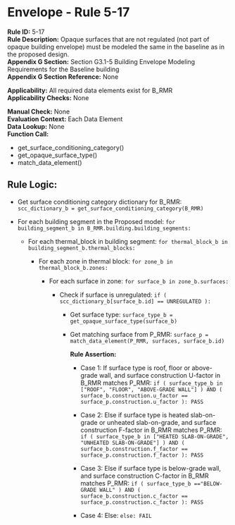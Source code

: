 
# Envelope - Rule 5-17  

**Rule ID:** 5-17  
**Rule Description:** Opaque surfaces that are not regulated (not part of opaque building envelope) must be modeled the same in the baseline as in the proposed design.  
**Appendix G Section:** Section G3.1-5 Building Envelope Modeling Requirements for the Baseline building  
**Appendix G Section Reference:** None  

**Applicability:** All required data elements exist for B_RMR  
**Applicability Checks:** None  

**Manual Check:** None  
**Evaluation Context:** Each Data Element  
**Data Lookup:** None  
**Function Call:**

  - get_surface_conditioning_category()
  - get_opaque_surface_type()
  - match_data_element()

## Rule Logic:  

- Get surface conditioning category dictionary for B_RMR: `scc_dictionary_b = get_surface_conditioning_category(B_RMR)`  

- For each building segment in the Proposed model: `for building_segment_b in B_RMR.building.building_segments:`  

  - For each thermal_block in building segment: `for thermal_block_b in building_segment_b.thermal_blocks:`  

    - For each zone in thermal block: `for zone_b in thermal_block_b.zones:`  

      - For each surface in zone: `for surface_b in zone_b.surfaces:`  

        - Check if surface is unregulated: `if ( scc_dictionary_b[surface_b.id] == UNREGULATED ):`  

          - Get surface type: `surface_type_b = get_opaque_surface_type(surface_b)`

          - Get matching surface from P_RMR: `surface_p = match_data_element(P_RMR, surfaces, surface_b.id)`  

            **Rule Assertion:**  

            - Case 1: If surface type is roof, floor or above-grade wall, and surface construction U-factor in B_RMR matches P_RMR: `if ( surface_type_b in ["ROOF", "FLOOR", "ABOVE-GRADE WALL"] ) AND ( surface_b.construction.u_factor == surface_p.construction.u_factor ): PASS`

            - Case 2: Else if surface type is heated slab-on-grade or unheated slab-on-grade, and surface construction F-factor in B_RMR matches P_RMR: `if ( surface_type_b in ["HEATED SLAB-ON-GRADE", "UNHEATED SLAB-ON-GRADE"] ) AND ( surface_b.construction.f_factor == surface_p.construction.f_factor ): PASS`

            - Case 3: Else if surface type is below-grade wall, and surface construction C-factor in B_RMR matches P_RMR: `if ( surface_type_b =="BELOW-GRADE WALL" ) AND ( surface_b.construction.c_factor == surface_p.construction.c_factor ): PASS`

            - Case 4: Else: `else: FAIL`

